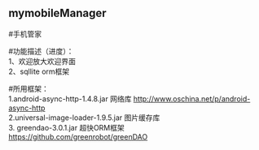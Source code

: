 ## mymobileManager
#手机管家 <br />

#功能描述（进度）： <br />
1、欢迎放大欢迎界面 <br />
2、sqllite  orm框架 <br />









#所用框架： <br />
 1.android-async-http-1.4.8.jar     网络库   http://www.oschina.net/p/android-async-http   <br />
 2.universal-image-loader-1.9.5.jar 图片缓存库   <br />
 3. greendao-3.0.1.jar              超快ORM框架                https://github.com/greenrobot/greenDAO



